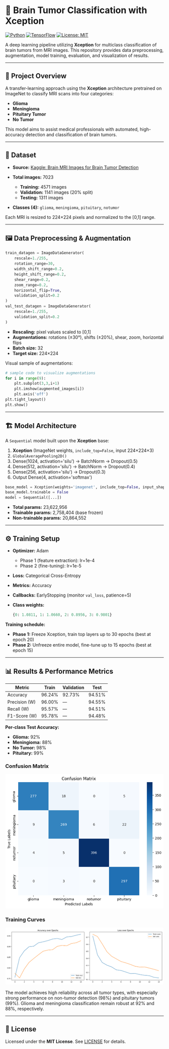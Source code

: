 # 🧠 Brain Tumor Classification with Xception

[![Python](https://img.shields.io/badge/python-3.11-blue.svg)](https://www.python.org/)
[![TensorFlow](https://img.shields.io/badge/tensorflow-2.18-orange.svg)](https://www.tensorflow.org/)
[![License: MIT](https://img.shields.io/badge/license-MIT-green.svg)](LICENSE)

A deep learning pipeline utilizing **Xception** for multiclass classification of brain tumors from MRI images. This repository provides data preprocessing, augmentation, model training, evaluation, and visualization of results.

---

## 🚀 Project Overview

A transfer-learning approach using the **Xception** architecture pretrained on ImageNet to classify MRI scans into four categories:

* **Glioma**
* **Meningioma**
* **Pituitary Tumor**
* **No Tumor**

This model aims to assist medical professionals with automated, high-accuracy detection and classification of brain tumors.

---

## 📂 Dataset

* **Source:** [Kaggle: Brain MRI Images for Brain Tumor Detection](https://www.kaggle.com/datasets/masoudnickparvar/brain-tumor-mri-dataset)
* **Total images:** 7023

  * **Training:** 4571 images
  * **Validation:** 1141 images (20% split)
  * **Testing:** 1311 images
* **Classes (4):** `glioma`, `meningioma`, `pituitary`, `notumor`

Each MRI is resized to 224×224 pixels and normalized to the \[0,1] range.

---

## 🖼️ Data Preprocessing & Augmentation

```python
train_datagen = ImageDataGenerator(
    rescale=1./255,
    rotation_range=30,
    width_shift_range=0.2,
    height_shift_range=0.2,
    shear_range=0.2,
    zoom_range=0.2,
    horizontal_flip=True,
    validation_split=0.2
)
val_test_datagen = ImageDataGenerator(
    rescale=1./255,
    validation_split=0.2
)
```

* **Rescaling:** pixel values scaled to \[0,1]
* **Augmentations:** rotations (±30°), shifts (±20%), shear, zoom, horizontal flips
* **Batch size:** 32
* **Target size:** 224×224

Visual sample of augmentations:

```python
# sample code to visualize augmentations
for i in range(9):
    plt.subplot(3,3,i+1)
    plt.imshow(augmented_images[i])
    plt.axis('off')
plt.tight_layout()
plt.show()
```

---

## 🏗️ Model Architecture

A `Sequential` model built upon the **Xception** base:

1. **Xception** (ImageNet weights, `include_top=False`, input 224×224×3)
2. `GlobalAveragePooling2D()`
3. Dense(1024, activation='silu') → BatchNorm → Dropout(0.5)
4. Dense(512, activation='silu') → BatchNorm → Dropout(0.4)
5. Dense(256, activation='silu') → Dropout(0.3)
6. Output Dense(4, activation='softmax')

```python
base_model = Xception(weights='imagenet', include_top=False, input_shape=(224,224,3))
base_model.trainable = False
model = Sequential([...])
```

* **Total params:** 23,622,956
* **Trainable params:** 2,758,404 (base frozen)
* **Non-trainable params:** 20,864,552

---

## ⚙️ Training Setup

* **Optimizer:** Adam

  * Phase 1 (feature extraction): lr=1e-4
  * Phase 2 (fine-tuning): lr=1e-5
* **Loss:** Categorical Cross-Entropy
* **Metrics:** Accuracy
* **Callbacks:** EarlyStopping (monitor `val_loss`, patience=5)
* **Class weights:**

  ```python
  {0: 1.0811, 1: 1.0660, 2: 0.8956, 3: 0.9801}
  ```

**Training schedule:**

* **Phase 1:** Freeze Xception, train top layers up to 30 epochs (best at epoch 20)
* **Phase 2:** Unfreeze entire model, fine-tune up to 15 epochs (best at epoch 15)

---

## 📊 Results & Performance Metrics

| Metric        | Train  | Validation | Test   |
| ------------- | ------ | ---------- | ------ |
| Accuracy      | 96.24% | 92.73%     | 94.51% |
| Precision (W) | 96.00% | —          | 94.55% |
| Recall (W)    | 95.57% | —          | 94.51% |
| F1-Score (W)  | 95.78% | —          | 94.48% |

**Per-class Test Accuracy:**

* **Glioma:** 92%
* **Meningioma:** 88%
* **No Tumor:** 98%
* **Pituitary:** 99%

### Confusion Matrix

![](images/confusion_matrix.png)

### Training Curves

![](images/training_curves.png)

The model achieves high reliability across all tumor types, with especially strong performance on non-tumor detection (98%) and pituitary tumors (99%). Glioma and meningioma classification remain robust at 92% and 88%, respectively.

---

## 📄 License

Licensed under the **MIT License**. See [LICENSE](LICENSE) for details.
